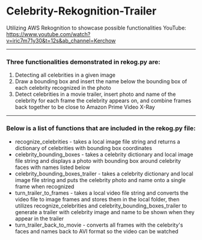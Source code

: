 # Celebrity-Rekognition-Trailer
Utilizing AWS Rekognition to showcase possible functionalities
YouTube: https://www.youtube.com/watch?v=iric7m71y30&t=12s&ab_channel=Kerchow
***
### Three functionalities demonstrated in rekog.py are: ###
1. Detecting all celebrities in a given image
2. Draw a bounding box and insert the name below the bounding box of each celebrity recognized in the photo
3. Detect celebrities in a movie trailer, insert photo and name of the celebrity for each frame the celebrity appears on, and combine frames back together to be close to Amazon Prime Video X-Ray
***
### Below is a list of functions that are included in the rekog.py file: ###
* recognize_celebrities - takes a local image file string and returns a dictionary of celebrities with bounding box coordinates
* celebrity_bounding_boxes - takes a celebrity dictionary and local image file string and displays a photo with bounding box around celebrity faces with names listed below
* celebrity_bounding_boxes_trailer - takes a celebrity dictionary and local image file string and puts the celebrity photo and name onto a single frame when recognized
* turn_trailer_to_frames - takes a local video file string and converts the video file to image frames and stores them in the local folder, then utilizes recognize_celebrities and celebrity_bounding_boxes_trailer to generate a trailer with celebrity image and name to be shown when they appear in the trailer
* turn_trailer_back_to_movie - converts all frames with the celebrity's faces and names back to AVI format so the video can be watched

